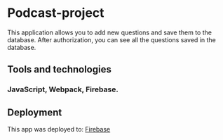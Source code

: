 # Podcast-project
This application allows you to add new questions and save them to the database. After authorization, you can see all the questions saved in the database.
## Tools and technologies
### JavaScript, Webpack, Firebase.
## Deployment

This app was deployed to:  [Firebase](https://podcast-app-273c5.web.app)

